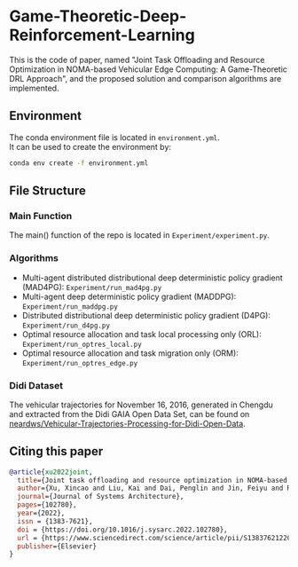 # Game-Theoretic-Deep-Reinforcement-Learning

This is the code of paper, named "Joint Task Offloading and Resource Optimization in NOMA-based Vehicular Edge Computing: A Game-Theoretic DRL Approach", and the proposed solution and comparison algorithms are implemented.

## Environment
The conda environment file is located in `environment.yml`.    
It can be used to create the environment by:    
```bash
conda env create -f environment.yml
```

## File Structure

### Main Function
The main() function of the repo is located in `Experiment/experiment.py`.

### Algorithms

- Multi-agent distributed distributional deep deterministic policy gradient (MAD4PG): `Experiment/run_mad4pg.py`
- Multi-agent deep deterministic policy gradient (MADDPG): `Experiment/run_maddpg.py`
- Distributed distributional deep deterministic policy gradient (D4PG): `Experiment/run_d4pg.py`
- Optimal resource allocation and task local processing only (ORL): `Experiment/run_optres_local.py`
- Optimal resource allocation and task migration only (ORM): `Experiment/run_optres_edge.py`

### Didi Dataset

The vehicular trajectories for November 16, 2016, generated in Chengdu and extracted from the Didi GAIA Open Data Set, can be found on [neardws/Vehicular-Trajectories-Processing-for-Didi-Open-Data](https://github.com/neardws/Vehicular-Trajectories-Processing-for-Didi-Open-Data).

## Citing this paper 
```bibtex
@article{xu2022joint,
  title={Joint task offloading and resource optimization in NOMA-based vehicular edge computing: A game-theoretic DRL approach},
  author={Xu, Xincao and Liu, Kai and Dai, Penglin and Jin, Feiyu and Ren, Hualing and Zhan, Choujun and Guo, Songtao},
  journal={Journal of Systems Architecture},
  pages={102780},
  year={2022},
  issn = {1383-7621},
  doi = {https://doi.org/10.1016/j.sysarc.2022.102780},
  url = {https://www.sciencedirect.com/science/article/pii/S138376212200265X},
  publisher={Elsevier}
}
```
